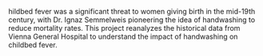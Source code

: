 hildbed fever was a significant threat to women giving birth in the mid-19th century, with Dr. Ignaz Semmelweis pioneering the idea of handwashing to reduce mortality rates. This project reanalyzes the historical data from Vienna General Hospital to understand the impact of handwashing on childbed fever.

